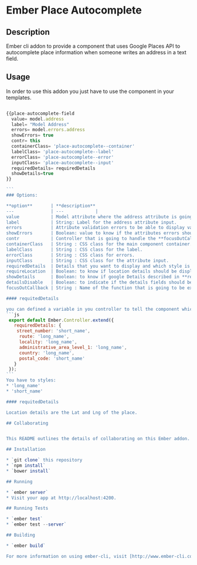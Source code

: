 # Ember Place Autocomplete

## Description

Ember cli addon to provide a component that uses Google Places API to autocomplete place information when someone writes an address
in a text field.

## Usage

In order to use this addon you just have to use the component in your templates.

````js

{{place-autocomplete-field
  value= model.address
  label= "Model Address"
  errors= model.errors.address
  showErrors= true
  contr= this
  containerClass= 'place-autocomplete--container'
  labelClass= 'place-autocomplete--label'
  errorClass= 'place-autocomplete--error'
  inputClass= 'place-autocomplete--input'
  requiredDetails= requiredDetails
  showDetails=true
}}

```
### Options:

**option**       | **description**
---              | ---            |
value            | Model attribute where the address attribute is going to be stored.
label            | String: Label for the address attribute input.
errors           | Attribute validation errors to be able to display validation errors when needed.
showErrors       | Boolean: value to know if the attributes errors should be displayed.
contr            | Controller that is going to handle the **focusOutCallback** function that could be triggered from the component.
containerClass   | String : CSS class for the main component container.
labelClass       | String : CSS class for the label.
errorClass       | String : CSS class for errors.
inputClass       | String : CSS class for the attribute input.
requiredDetails  | Details that you want to display and which style is going to be used to display it.
requireLocation  | Boolean: to know if location details should be displayed
showDetails      | Boolean: to know if google Details described in **requiredDetails** should be displayed.
detailsDisable   | Boolean: to indicate if the details fields should be disabled or not.
focusOutCallback | String : Name of the function that is going to be executed after focus out in the address input

#### requitedDetails

you can defined a variable in you controller to tell the component which google Details you want to display and the style you want to use. Ex:
```js
 export default Ember.Controller.extend({
   requiredDetails: {
    street_number: 'short_name',
     route: 'long_name',
     locality: 'long_name',
     administrative_area_level_1: 'long_name',
     country: 'long_name',
     postal_code: 'short_name'
   }
 });
```
You have to styles:
* 'long_name'
* 'short_name'

#### requitedDetails

Location details are the Lat and Lng of the place.

## Collaborating


This README outlines the details of collaborating on this Ember addon.

## Installation

* `git clone` this repository
* `npm install`
* `bower install`

## Running

* `ember server`
* Visit your app at http://localhost:4200.

## Running Tests

* `ember test`
* `ember test --server`

## Building

* `ember build`

For more information on using ember-cli, visit [http://www.ember-cli.com/](http://www.ember-cli.com/).

